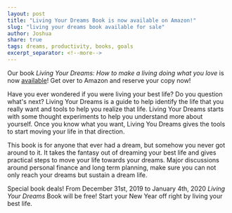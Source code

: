 ```yaml
---
layout: post
title: "Living Your Dreams Book is now available on Amazon!"
slug: "living your dreams book available for sale"
author: Joshua
share: true
tags: dreams, productivity, books, goals
excerpt_separator: <!--more-->
---
```


Our book *Living Your Dreams: How to make a living doing what you love* is now [available](https://amzn.to/2rCTvLm)!
Get over to Amazon and reserve your copy now!
<!--more-->
Have you ever wondered if you were living your best life? Do you question what's next? Living Your Dreams is a guide to help identify the life that you really want and tools to help you realize that life. Living Your Dreams starts with some thought experiments to help you understand more about yourself. Once you know what you want, Living You Dreams gives the tools to start moving your life in that direction.

This book is for anyone that ever had a dream, but somehow you never got around to it. It takes the fantasy out of dreaming your best life and gives practical steps to move your life towards your dreams. Major discussions around personal finance and long term planning, make sure you can not only reach your dreams but sustain a dream life.

Special book deals! From December 31st, 2019 to January 4th, 2020 *Living Your Dreams* Book will be free! Start your New Year off right by living your best life.
